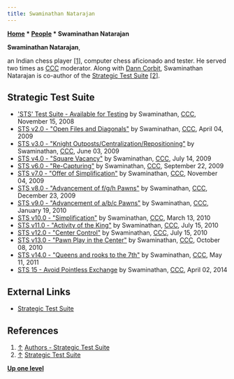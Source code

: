 ```yaml
---
title: Swaminathan Natarajan
---
```

**[Home](Home "Home") \* [People](People "People") \* Swaminathan Natarajan**


**Swaminathan Natarajan**,  

an Indian chess player <a id="cite-note-1" href="#cite-ref-1">[1]</a>, computer chess aficionado and tester. He served two times as [CCC](CCC "CCC") moderator. Along with [Dann Corbit](Dann_Corbit "Dann Corbit"), Swaminathan Natarajan is co-author of the [Strategic Test Suite](Strategic_Test_Suite "Strategic Test Suite") <a id="cite-note-2" href="#cite-ref-2">[2]</a>.



## Strategic Test Suite


* ['STS' Test Suite - Available for Testing](http://www.talkchess.com/forum/viewtopic.php?t=24891) by Swaminathan, [CCC](CCC "CCC"), November 15, 2008
* [STS v2.0 - "Open Files and Diagonals"](http://www.talkchess.com/forum/viewtopic.php?t=27313) by Swaminathan, [CCC](CCC "CCC"), April 04, 2009
* [STS v3.0 - "Knight Outposts/Centralization/Repositioning"](http://www.talkchess.com/forum/viewtopic.php?t=28229) by Swaminathan, [CCC](CCC "CCC"), June 03, 2009
* [STS v4.0 - "Square Vacancy"](http://www.talkchess.com/forum/viewtopic.php?t=28954) by Swaminathan, [CCC](CCC "CCC"), July 14, 2009
* [STS v6.0 - "Re-Capturing"](http://www.talkchess.com/forum/viewtopic.php?t=29832) by Swaminathan, [CCC](CCC "CCC"), September 22, 2009
* [STS v7.0 - "Offer of Simplification"](http://www.talkchess.com/forum/viewtopic.php?t=30475) by Swaminathan, [CCC](CCC "CCC"), November 04, 2009
* [STS v8.0 - "Advancement of f/g/h Pawns"](http://www.talkchess.com/forum/viewtopic.php?t=31208) by Swaminathan, [CCC](CCC "CCC"), December 23, 2009
* [STS v9.0 - "Advancement of a/b/c Pawns"](http://www.talkchess.com/forum/viewtopic.php?t=31827) by Swaminathan, [CCC](CCC "CCC"), January 19, 2010
* [STS v10.0 - "Simplification"](http://www.talkchess.com/forum/viewtopic.php?p=336947) by Swaminathan, [CCC](CCC "CCC"), March 13, 2010
* [STS v11.0 - "Activity of the King"](http://www.talkchess.com/forum/viewtopic.php?p=361733) by Swaminathan, [CCC](CCC "CCC"), July 15, 2010
* [STS v12.0 - "Center Control"](http://www.talkchess.com/forum/viewtopic.php?p=361738) by Swaminathan, [CCC](CCC "CCC"), July 15, 2010
* [STS v13.0 - "Pawn Play in the Center"](http://www.talkchess.com/forum/viewtopic.php?p=372378) by Swaminathan, [CCC](CCC "CCC"), October 08, 2010
* [STS v14.0 - "Queens and rooks to the 7th"](http://www.talkchess.com/forum/viewtopic.php?p=406554) by Swaminathan, [CCC](CCC "CCC"), May 11, 2011
* [STS 15 - Avoid Pointless Exchange](http://www.talkchess.com/forum/viewtopic.php?t=51835) by Swaminathan, [CCC](CCC "CCC"), April 02, 2014


## External Links


* [Strategic Test Suite](https://sites.google.com/site/strategictestsuite/)


## References


1. <a id="cite-ref-1" href="#cite-note-1">↑</a> [Authors - Strategic Test Suite](https://sites.google.com/site/strategictestsuite/authors)
2. <a id="cite-ref-2" href="#cite-note-2">↑</a> [Strategic Test Suite](https://sites.google.com/site/strategictestsuite/)

**[Up one level](People "People")**







 
